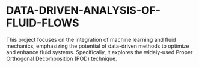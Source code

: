 # DATA-DRIVEN-ANALYSIS-OF-FLUID-FLOWS
This project focuses on the integration of machine learning and fluid mechanics, emphasizing the potential of data-driven methods to optimize and enhance fluid systems. Specifically, it explores the widely-used Proper Orthogonal Decomposition (POD) technique.

